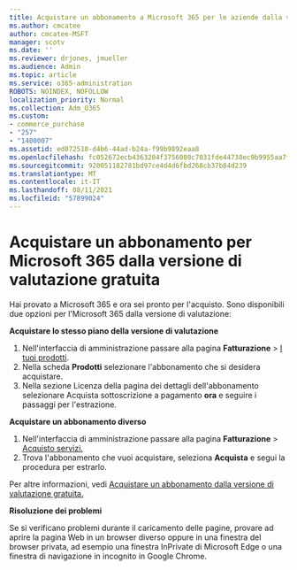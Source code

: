 ```yaml
---
title: Acquistare un abbonamento a Microsoft 365 per le aziende dalla versione di valutazione gratuita
ms.author: cmcatee
author: cmcatee-MSFT
manager: scotv
ms.date: ''
ms.reviewer: drjones, jmueller
ms.audience: Admin
ms.topic: article
ms.service: o365-administration
ROBOTS: NOINDEX, NOFOLLOW
localization_priority: Normal
ms.collection: Adm_O365
ms.custom:
- commerce_purchase
- "257"
- "1400007"
ms.assetid: ed072510-d4b6-44ad-b24a-f99b9892eaa8
ms.openlocfilehash: fc052672ecb4363204f3756080c7031fde44738ec9b9955aa7ffbe9b57d2603a
ms.sourcegitcommit: 920051182781bd97ce4d4d6fbd268cb37b84d239
ms.translationtype: MT
ms.contentlocale: it-IT
ms.lasthandoff: 08/11/2021
ms.locfileid: "57899024"
---
```

# <a name="buy-a-subscription-to-microsoft-365-from-your-free-trial"></a>Acquistare un abbonamento per Microsoft 365 dalla versione di valutazione gratuita

Hai provato a Microsoft 365 e ora sei pronto per l'acquisto. Sono disponibili due opzioni per l'Microsoft 365 dalla versione di valutazione:
  
 **Acquistare lo stesso piano della versione di valutazione**
  
1. Nell'interfaccia di amministrazione passare alla pagina **Fatturazione** \> [I tuoi prodotti](https://go.microsoft.com/fwlink/p/?linkid=842054).
2. Nella scheda **Prodotti** selezionare l'abbonamento che si desidera acquistare.
3. Nella sezione Licenza della  pagina dei dettagli dell'abbonamento selezionare Acquista sottoscrizione a pagamento **ora** e seguire i passaggi per l'estrazione.
 
**Acquistare un abbonamento diverso**
  
1. Nell'interfaccia di amministrazione passare alla pagina **Fatturazione** \> [Acquisto servizi.](https://go.microsoft.com/fwlink/p/?linkid=868433)
2. Trova l'abbonamento che vuoi acquistare, seleziona **Acquista** e segui la procedura per estrarlo.

Per altre informazioni, vedi [Acquistare un abbonamento dalla versione di valutazione gratuita.](https://docs.microsoft.com/microsoft-365/commerce/try-or-buy-microsoft-365#buy-a-subscription-from-your-free-trial)

**Risoluzione dei problemi**

Se si verificano problemi durante il caricamento delle pagine, provare ad aprire la pagina Web in un browser diverso oppure in una finestra del browser privata, ad esempio una finestra InPrivate di Microsoft Edge o una finestra di navigazione in incognito in Google Chrome.